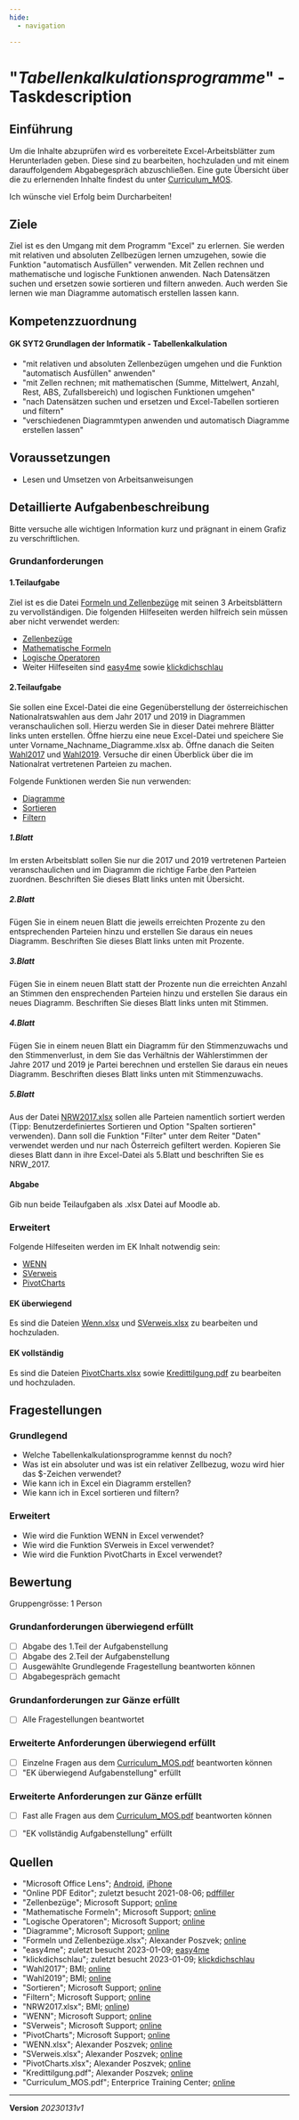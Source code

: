 ```yaml
---
hide:
  - navigation

---
```


# "*Tabellenkalkulationsprogramme*" - Taskdescription

## Einführung

Um die Inhalte abzuprüfen wird es vorbereitete Excel-Arbeitsblätter zum Herunterladen geben. Diese sind zu bearbeiten, hochzuladen und mit einem darauffolgendem Abgabegespräch abzuschließen. Eine gute Übersicht über die zu erlernenden Inhalte findest du unter [Curriculum_MOS](https://www.etc.at/wp-content/uploads/2017/09/Curriculum_MOS.pdf).

Ich wünsche viel Erfolg beim Durcharbeiten!

## Ziele
Ziel ist es den Umgang mit dem Programm "Excel" zu erlernen. Sie werden mit relativen und absoluten Zellbezügen lernen umzugehen, sowie die Funktion "automatisch Ausfüllen" verwenden. Mit Zellen rechnen und mathematische und logische Funktionen anwenden. Nach Datensätzen suchen und ersetzen sowie sortieren und filtern anweden. Auch werden Sie lernen wie man Diagramme automatisch erstellen lassen kann.

## Kompetenzzuordnung

#### GK SYT2 Grundlagen der Informatik - Tabellenkalkulation

* "mit relativen und absoluten Zellenbezügen umgehen und die Funktion "automatisch Ausfüllen" anwenden"
* "mit Zellen rechnen; mit mathematischen (Summe, Mittelwert, Anzahl, Rest, ABS, Zufallsbereich) und logischen Funktionen umgehen"
* "nach Datensätzen suchen und ersetzen und Excel-Tabellen sortieren und filtern"
* "verschiedenen Diagrammtypen anwenden  und automatisch Diagramme erstellen lassen"

## Voraussetzungen

* Lesen und Umsetzen von Arbeitsanweisungen

## Detaillierte Aufgabenbeschreibung
Bitte versuche alle wichtigen Information kurz und prägnant in einem Grafiz zu verschriftlichen.

### Grundanforderungen

#### 1.Teilaufgabe

Ziel ist es die Datei [Formeln und Zellenbezüge](https://github.com/TGM-HIT/syt-exercises/blob/main/docs/grundlagenDerInformatik_/sem02_Tabellenkalkulationsprogramme/1_formeln_und_zellenbezuege.xlsx) mit seinen 3 Arbeitsblättern zu vervollständigen. 
Die folgenden Hilfeseiten werden hilfreich sein müssen aber nicht verwendet werden:

* [Zellenbezüge](https://support.office.com/de-de/article/Erstellen-oder-%C3%84ndern-eines-Zellbezugs-c7b8b95d-c594-4488-947e-c835903cebaa)  
* [Mathematische Formeln](https://support.office.com/de-de/article/Mathematische-und-trigonometrische-Funktionen-Referenz-ee158fd6-33be-42c9-9ae5-d635c3ae8c16)  
* [Logische Operatoren](https://support.office.com/de-de/article/Erstellen-bedingter-Formeln-ca916c57-abd8-4b44-997c-c309b7307831)  
* Weiter Hilfeseiten sind [easy4me](https://www.easy4me.info/) sowie [klickdichschlau](https://www.klickdichschlau.at/)

#### 2.Teilaufgabe

Sie sollen eine Excel-Datei die eine Gegenüberstellung der österreichischen Nationalratswahlen aus dem Jahr 2017 und 2019 in Diagrammen veranschaulichen soll. Hierzu werden Sie in dieser Datei mehrere Blätter links unten erstellen. Öffne hierzu eine neue Excel-Datei und speichere Sie unter Vorname_Nachname_Diagramme.xlsx ab. Öffne danach die Seiten [Wahl2017](https://bundeswahlen.gv.at/2017/) und [Wahl2019](https://bundeswahlen.gv.at/2019/). Versuche dir einen Überblick über die im Nationalrat vertretenen Parteien zu machen.

Folgende Funktionen werden Sie nun verwenden:
* [Diagramme](https://support.microsoft.com/de-de/office/schritte-zum-erstellen-eines-diagramms-0baf399e-dd61-4e18-8a73-b3fd5d5680c2#OfficeVersion=Windows)  
* [Sortieren](https://support.microsoft.com/de-de/office/sortieren-von-daten-in-einer-tabelle-77b781bf-5074-41b0-897a-dc37d4515f27)  
* [Filtern](https://support.microsoft.com/de-de/office/filtern-von-daten-in-einem-bereich-oder-in-einer-tabelle-01832226-31b5-4568-8806-38c37dcc180e)  

##### 1.Blatt
Im ersten Arbeitsblatt sollen Sie nur die 2017 und 2019 vertretenen Parteien veranschaulichen und im Diagramm die richtige Farbe den Parteien zuordnen. Beschriften Sie dieses Blatt links unten mit Übersicht.

##### 2.Blatt
Fügen Sie in einem neuen Blatt die jeweils erreichten Prozente zu den entsprechenden Parteien hinzu und erstellen Sie daraus ein neues Diagramm. Beschriften Sie dieses Blatt links unten mit Prozente.

##### 3.Blatt
Fügen Sie in einem neuen Blatt statt der Prozente nun die erreichten Anzahl an Stimmen den ensprechenden Parteien hinzu und erstellen Sie daraus ein neues Diagramm. Beschriften Sie dieses Blatt links unten mit Stimmen.

##### 4.Blatt
Fügen Sie in einem neuen Blatt ein Diagramm für den Stimmenzuwachs und den Stimmenverlust, in dem Sie das Verhältnis der Wählerstimmen der Jahre 2017 und 2019 je Partei berechnen und erstellen Sie daraus ein neues Diagramm. Beschriften dieses Blatt links unten mit Stimmenzuwachs.

##### 5.Blatt
Aus der Datei [NRW2017.xlsx](https://github.com/TGM-HIT/syt-exercises/blob/main/docs/grundlagenDerInformatik_/sem02_Tabellenkalkulationsprogramme/NRW17_endgueltiges_Gesamtergebnis_veraendert.xlsx) sollen alle Parteien namentlich sortiert werden (Tipp: Benutzerdefiniertes Sortieren und Option "Spalten sortieren" verwenden). Dann soll die Funktion "Filter" unter dem Reiter "Daten" verwendet werden und nur nach Österreich gefiltert werden. Kopieren Sie dieses Blatt dann in ihre Excel-Datei als 5.Blatt und beschriften Sie es NRW_2017.

#### Abgabe
Gib nun beide Teilaufgaben als .xlsx Datei auf Moodle ab.

### Erweitert

Folgende Hilfeseiten werden im EK Inhalt notwendig sein:
* [WENN](https://support.office.com/de-de/article/WENN-Funktion-69aed7c9-4e8a-4755-a9bc-aa8bbff73be2)  
* [SVerweis](https://support.office.com/de-de/article/SVERWEIS-Funktion-0bbc8083-26fe-4963-8ab8-93a18ad188a1)  
* [PivotCharts](https://support.office.com/de-de/article/Erstellen-eines-PivotCharts-c1b1e057-6990-4c38-b52b-8255538e7b1c)  

#### EK überwiegend

Es sind die Dateien [Wenn.xlsx](https://github.com/TGM-HIT/syt-exercises/blob/main/docs/grundlagenDerInformatik_/sem02_Tabellenkalkulationsprogramme/3_Wenn.xlsx) und [SVerweis.xlsx](https://github.com/TGM-HIT/syt-exercises/blob/main/docs/grundlagenDerInformatik_/sem02_Tabellenkalkulationsprogramme/4_SVerweis.xlsx) zu bearbeiten und hochzuladen.

#### EK vollständig

Es sind die Dateien [PivotCharts.xlsx](https://github.com/TGM-HIT/syt-exercises/blob/main/docs/grundlagenDerInformatik_/sem02_Tabellenkalkulationsprogramme/5_PivotCharts.xlsx) sowie [Kredittilgung.pdf](https://github.com/TGM-HIT/syt-exercises/blob/main/docs/grundlagenDerInformatik_/sem02_Tabellenkalkulationsprogramme//6_Kredittilgung.pdf) zu bearbeiten und hochzuladen.


## Fragestellungen

### Grundlegend

* Welche Tabellenkalkulationsprogramme kennst du noch?
* Was ist ein absoluter und was ist ein relativer Zellbezug, wozu wird hier das $-Zeichen verwendet?
* Wie kann ich in Excel ein Diagramm erstellen?
* Wie kann ich in Excel sortieren und filtern?

### Erweitert

* Wie wird die Funktion WENN in Excel verwendet?
* Wie wird die Funktion SVerweis in Excel verwendet?
* Wie wird die Funktion PivotCharts in Excel verwendet?

## Bewertung
Gruppengrösse: 1 Person
### Grundanforderungen **überwiegend erfüllt**
- [ ] Abgabe des 1.Teil der Aufgabenstellung
- [ ] Abgabe des 2.Teil der Aufgabenstellung
- [ ] Ausgewählte Grundlegende Fragestellung beantworten können
- [ ] Abgabegespräch gemacht
### Grundanforderungen **zur Gänze erfüllt**
- [ ] Alle Fragestellungen beantwortet
### Erweiterte Anforderungen überwiegend erfüllt
- [ ] Einzelne Fragen aus dem [Curriculum_MOS.pdf](https://www.etc.at/wp-content/uploads/2017/09/Curriculum_MOS.pdf) beantworten können
- [ ] "EK überwiegend Aufgabenstellung" erfüllt
### Erweiterte Anforderungen zur Gänze erfüllt
- [ ] Fast alle Fragen aus dem [Curriculum_MOS.pdf](https://www.etc.at/wp-content/uploads/2017/09/Curriculum_MOS.pdf) beantworten können
- [ ] "EK vollständig Aufgabenstellung" erfüllt


## Quellen
* "Microsoft Office Lens";  [Android](https://play.google.com/store/apps/details?id=com.microsoft.office.officelens&hl=de_AT&gl=US), [iPhone](https://apps.apple.com/at/app/microsoft-office-lens-pdf-scan/id975925059)
* "Online PDF Editor"; zuletzt besucht 2021-08-06; [pdffiller](https://www.pdffiller.com/de/)
* "Zellenbezüge"; Microsoft Support; [online](https://support.office.com/de-de/article/Erstellen-oder-%C3%84ndern-eines-Zellbezugs-c7b8b95d-c594-4488-947e-c835903cebaa)
* "Mathematische Formeln"; Microsoft Support; [online](https://support.office.com/de-de/article/Mathematische-und-trigonometrische-Funktionen-Referenz-ee158fd6-33be-42c9-9ae5-d635c3ae8c16)
* "Logische Operatoren"; Microsoft Support; [online](https://support.office.com/de-de/article/Erstellen-bedingter-Formeln-ca916c57-abd8-4b44-997c-c309b7307831)
* "Diagramme"; Microsoft Support; [online](https://support.microsoft.com/de-de/office/schritte-zum-erstellen-eines-diagramms-0baf399e-dd61-4e18-8a73-b3fd5d5680c2#OfficeVersion=Windows)
* "Formeln und Zellenbezüge.xlsx"; Alexander Poszvek; [online](https://github.com/TGM-HIT/syt-exercises/blob/main/docs/grundlagenDerInformatik_/sem02_Tabellenkalkulationsprogramme/1_formeln_und_zellenbezuege.xlsx)
* "easy4me"; zuletzt besucht 2023-01-09; [easy4me](https://www.easy4me.info/)
* "klickdichschlau"; zuletzt besucht 2023-01-09; [klickdichschlau](https://www.klickdichschlau.at/)
* "Wahl2017"; BMI; [online](https://bundeswahlen.gv.at/2017/)
* "Wahl2019"; BMI; [online](https://bundeswahlen.gv.at/2019/)
* "Sortieren"; Microsoft Support; [online](https://support.microsoft.com/de-de/office/sortieren-von-daten-in-einer-tabelle-77b781bf-5074-41b0-897a-dc37d4515f27)
* "Filtern"; Microsoft Support; [online](https://support.microsoft.com/de-de/office/filtern-von-daten-in-einem-bereich-oder-in-einer-tabelle-01832226-31b5-4568-8806-38c37dcc180e)
* "NRW2017.xlsx"; BMI; [online](https://elearning.tgm.ac.at/pluginfile.php/64591/mod_assign/introattachment/0/NRW17_endgueltiges_Gesamtergebnis_ver%C3%A4ndert.xlsx?forcedownload=1))
* "WENN"; Microsoft Support; [online](https://support.office.com/de-de/article/WENN-Funktion-69aed7c9-4e8a-4755-a9bc-aa8bbff73be2)
* "SVerweis"; Microsoft Support; [online](https://support.office.com/de-de/article/SVERWEIS-Funktion-0bbc8083-26fe-4963-8ab8-93a18ad188a1)
* "PivotCharts"; Microsoft Support; [online](https://support.office.com/de-de/article/Erstellen-eines-PivotCharts-c1b1e057-6990-4c38-b52b-8255538e7b1c)
* "WENN.xlsx"; Alexander Poszvek; [online](https://github.com/TGM-HIT/syt-exercises/blob/main/docs/grundlagenDerInformatik_/sem02_Tabellenkalkulationsprogramme/3_Wenn.xlsx)
* "SVerweis.xlsx"; Alexander Poszvek; [online](https://github.com/TGM-HIT/syt-exercises/blob/main/docs/grundlagenDerInformatik_/sem02_Tabellenkalkulationsprogramme/4_SVerweis.xlsx)
* "PivotCharts.xlsx"; Alexander Poszvek; [online](https://github.com/TGM-HIT/syt-exercises/blob/main/docs/grundlagenDerInformatik_/sem02_Tabellenkalkulationsprogramme/5_PivotCharts.xlsx)
* "Kredittilgung.pdf"; Alexander Poszvek; [online](https://github.com/TGM-HIT/syt-exercises/blob/main/docs/grundlagenDerInformatik_/sem02_Tabellenkalkulationsprogramme/6_Kredittilgung.pdf)
* "Curriculum_MOS.pdf"; Enterprice Training Center; [online](https://www.etc.at/wp-content/uploads/2017/09/Curriculum_MOS.pdf)

---
**Version** *20230131v1*

